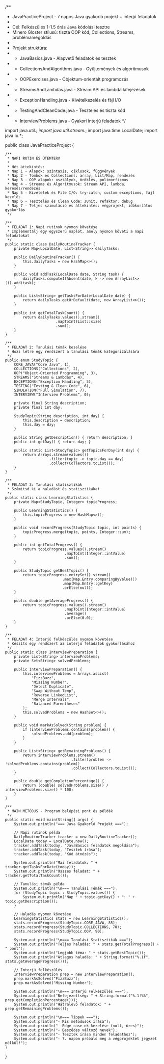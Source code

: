 /**
 * JavaPracticeProject - 7 napos Java gyakorló projekt + interjú feladatok
 * 
 * Cél: Felkészülés 1-1.5 órás Java kódolási tesztre
 * Minero Gloster stílusú: tiszta OOP kód, Collections, Streams, problémamegoldás
 * 
 * Projekt struktúra:
 * - JavaBasics.java - Alapvető feladatok és tesztek
 * - CollectionsAndAlgorithms.java - Gyűjtemények és algoritmusok
 * - OOPExercises.java - Objektum-orientált programozás
 * - StreamsAndLambdas.java - Stream API és lambda kifejezések
 * - ExceptionHandling.java - Kivételkezelés és fájl I/O
 * - TestingAndCleanCode.java - Tesztelés és tiszta kód
 * - InterviewProblems.java - Gyakori interjú feladatok
 */

import java.util.*;
import java.util.stream.*;
import java.time.LocalDate;
import java.io.*;

public class JavaPracticeProject {
    
    /**
     * NAPI RUTIN ÉS ÜTEMTERV
     * 
     * Hét áttekintés:
     * Nap 1 - Alapok: szintaxis, ciklusok, függvények
     * Nap 2 - Tömbök és Collections: array, List/Map, rendezés
     * Nap 3 - OOP alapok: osztályok, öröklés, polimorfizmus
     * Nap 4 - Streams és Algoritmusok: Stream API, lambda, keresés/rendezés
     * Nap 5 - Kivételek és File I/O: try-catch, custom exceptions, fájl kezelés
     * Nap 6 - Tesztelés és Clean Code: JUnit, refaktor, debug
     * Nap 7 - Teljes szimuláció és áttekintés: végprojekt, időkorlátos gyakorlás
     */
    
    /**
     * FELADAT 1: Napi rutinok nyomon követése
     * Implementálj egy egyszerű naplót, amely nyomon követi a napi feladatokat
     */
    public static class DailyRoutineTracker {
        private Map<LocalDate, List<String>> dailyTasks;
        
        public DailyRoutineTracker() {
            this.dailyTasks = new HashMap<>();
        }
        
        public void addTask(LocalDate date, String task) {
            dailyTasks.computeIfAbsent(date, k -> new ArrayList<>()).add(task);
        }
        
        public List<String> getTasksForDate(LocalDate date) {
            return dailyTasks.getOrDefault(date, new ArrayList<>());
        }
        
        public int getTotalTaskCount() {
            return dailyTasks.values().stream()
                           .mapToInt(List::size)
                           .sum();
        }
    }
    
    /**
     * FELADAT 2: Tanulási témák kezelése
     * Hozz létre egy rendszert a tanulási témák kategorizálására
     */
    public enum StudyTopic {
        CORE_JAVA("Core Java", 1),
        COLLECTIONS("Collections", 2), 
        OOP("Object-Oriented Programming", 3),
        STREAMS("Streams & Lambdas", 4),
        EXCEPTIONS("Exception Handling", 5),
        TESTING("Testing & Clean Code", 6),
        SIMULATION("Full Simulation", 7),
        INTERVIEW("Interview Problems", 0);
        
        private final String description;
        private final int day;
        
        StudyTopic(String description, int day) {
            this.description = description;
            this.day = day;
        }
        
        public String getDescription() { return description; }
        public int getDay() { return day; }
        
        public static List<StudyTopic> getTopicsForDay(int day) {
            return Arrays.stream(values())
                        .filter(topic -> topic.day == day)
                        .collect(Collectors.toList());
        }
    }
    
    /**
     * FELADAT 3: Tanulási statisztikák
     * Számítsd ki a haladást és statisztikákat
     */
    public static class LearningStatistics {
        private Map<StudyTopic, Integer> topicProgress;
        
        public LearningStatistics() {
            this.topicProgress = new HashMap<>();
        }
        
        public void recordProgress(StudyTopic topic, int points) {
            topicProgress.merge(topic, points, Integer::sum);
        }
        
        public int getTotalProgress() {
            return topicProgress.values().stream()
                               .mapToInt(Integer::intValue)
                               .sum();
        }
        
        public StudyTopic getBestTopic() {
            return topicProgress.entrySet().stream()
                              .max(Map.Entry.comparingByValue())
                              .map(Map.Entry::getKey)
                              .orElse(null);
        }
        
        public double getAverageProgress() {
            return topicProgress.values().stream()
                               .mapToInt(Integer::intValue)
                               .average()
                               .orElse(0.0);
        }
    }
    
    /**
     * FELADAT 4: Interjú felkészülés nyomon követése
     * Készíts egy rendszert az interjú feladatok gyakorlásához
     */
    public static class InterviewPreparation {
        private List<String> interviewProblems;
        private Set<String> solvedProblems;
        
        public InterviewPreparation() {
            this.interviewProblems = Arrays.asList(
                "FizzBuzz",
                "Missing Number", 
                "Detect Duplicate",
                "Swap Without Temp",
                "Reverse LinkedList",
                "Merge Intervals",
                "Balanced Parentheses"
            );
            this.solvedProblems = new HashSet<>();
        }
        
        public void markAsSolved(String problem) {
            if (interviewProblems.contains(problem)) {
                solvedProblems.add(problem);
            }
        }
        
        public List<String> getRemainingProblems() {
            return interviewProblems.stream()
                                  .filter(problem -> !solvedProblems.contains(problem))
                                  .collect(Collectors.toList());
        }
        
        public double getCompletionPercentage() {
            return (double) solvedProblems.size() / interviewProblems.size() * 100;
        }
    }
    
    /**
     * MAIN METÓDUS - Program belépési pont és példák
     */
    public static void main(String[] args) {
        System.out.println("=== Java Gyakorló Projekt ===");
        
        // Napi rutinok példa
        DailyRoutineTracker tracker = new DailyRoutineTracker();
        LocalDate today = LocalDate.now();
        tracker.addTask(today, "JavaBasics feladatok megoldása");
        tracker.addTask(today, "Tesztek írása");
        tracker.addTask(today, "Kód átnézés");
        
        System.out.println("Mai feladatok: " + tracker.getTasksForDate(today));
        System.out.println("Összes feladat: " + tracker.getTotalTaskCount());
        
        // Tanulási témák példa
        System.out.println("\n=== Tanulási Témák ===");
        for (StudyTopic topic : StudyTopic.values()) {
            System.out.println("Nap " + topic.getDay() + ": " + topic.getDescription());
        }
        
        // Haladás nyomon követése
        LearningStatistics stats = new LearningStatistics();
        stats.recordProgress(StudyTopic.CORE_JAVA, 85);
        stats.recordProgress(StudyTopic.COLLECTIONS, 70);
        stats.recordProgress(StudyTopic.OOP, 90);
        
        System.out.println("\n=== Tanulási Statisztikák ===");
        System.out.println("Teljes haladás: " + stats.getTotalProgress() + " pont");
        System.out.println("Legjobb téma: " + stats.getBestTopic());
        System.out.println("Átlagos haladás: " + String.format("%.1f", stats.getAverageProgress()));
        
        // Interjú felkészülés
        InterviewPreparation prep = new InterviewPreparation();
        prep.markAsSolved("FizzBuzz");
        prep.markAsSolved("Missing Number");
        
        System.out.println("\n=== Interjú Felkészülés ===");
        System.out.println("Befejezettség: " + String.format("%.1f%%", prep.getCompletionPercentage()));
        System.out.println("Hátralevő feladatok: " + prep.getRemainingProblems());
        
        System.out.println("\n=== Tippek ===");
        System.out.println("- Kis metódusok írása");
        System.out.println("- Edge case-ek kezelése (null, üres)");
        System.out.println("- Beszédes változó nevek");
        System.out.println("- Tesztek írása minden feladathoz");
        System.out.println("- 7. napon próbáld meg a végprojektet jegyzet nélkül!");
    }
}
